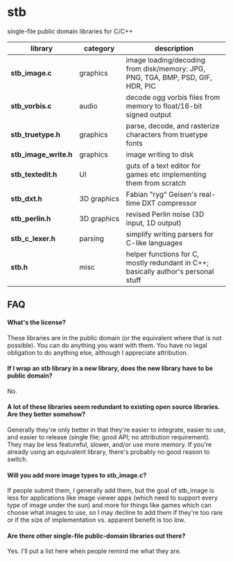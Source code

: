 stb
===

single-file public domain libraries for C/C++

library | category | description
--------- | --------- | ---------
**stb_image.c**       | graphics | image loading/decoding from disk/memory: JPG, PNG, TGA, BMP, PSD, GIF, HDR, PIC
**stb_vorbis.c**      | audio    | decode ogg vorbis files from memory to float/16-bit signed output
**stb_truetype.h**    | graphics | parse, decode, and rasterize characters from truetype fonts
**stb_image_write.h** | graphics | image writing to disk
**stb_textedit.h**    | UI       | guts of a text editor for games etc implementing them from scratch
**stb_dxt.h**         | 3D&nbsp;graphics | Fabian "ryg" Geisen's real-time DXT compressor
**stb_perlin.h**      | 3D&nbsp;graphics | revised Perlin noise (3D input, 1D output)
**stb_c_lexer.h**     | parsing | simplify writing parsers for C-like languages
**stb.h**             | misc | helper functions for C, mostly redundant in C++; basically author's personal stuff

FAQ
---

#### What's the license?

These libraries are in the public domain (or the equivalent where that is not
possible). You can do anything you want with them. You have no legal obligation
to do anything else, although I appreciate attribution.

#### If I wrap an stb library in a new library, does the new library have to be public domain?

No.

#### A lot of these libraries seem redundant to existing open source libraries. Are they better somehow?

Generally they're only better in that they're easier to integrate,
easier to use, and easier to release (single file; good API; no
attribution requirement). They may be less featureful, slower,
and/or use more memory. If you're already using an equivalent
library, there's probably no good reason to switch.

#### Will you add more image types to stb_image.c?

If people submit them, I generally add them, but the goal of stb_image
is less for applications like image viewer apps (which need to support
every type of image under the sun) and more for things like games which
can choose what images to use, so I may decline to add them if they're
too rare or if the size of implementation vs. apparent benefit is too low.

#### Are there other single-file public-domain libraries out there?

Yes. I'll put a list here when people remind me what they are.


